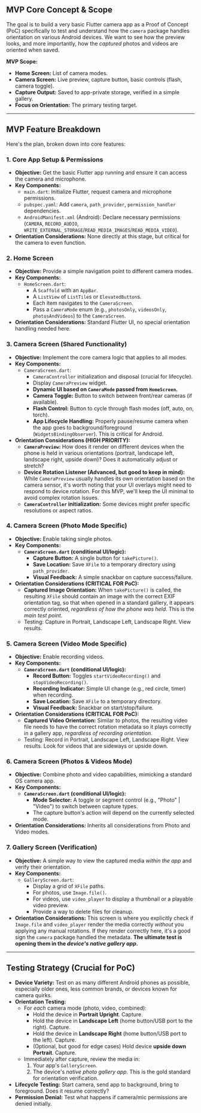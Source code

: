 ## MVP Core Concept & Scope

The goal is to build a very basic Flutter camera app as a Proof of Concept (PoC) specifically to test and understand how the `camera` package handles orientation on various Android devices. We want to see how the preview looks, and more importantly, how the *captured* photos and videos are oriented when saved.

**MVP Scope:**

*   **Home Screen:** List of camera modes.
*   **Camera Screen:** Live preview, capture button, basic controls (flash, camera toggle).
*   **Capture Output:** Saved to app-private storage, verified in a simple gallery.
*   **Focus on Orientation:** The primary testing target.

---

## MVP Feature Breakdown

Here's the plan, broken down into core features:

### 1. **Core App Setup & Permissions**

*   **Objective:** Get the basic Flutter app running and ensure it can access the camera and microphone.
*   **Key Components:**
    *   `main.dart`: Initialize Flutter, request camera and microphone permissions.
    *   `pubspec.yaml`: Add `camera`, `path_provider`, `permission_handler` dependencies.
    *   `AndroidManifest.xml` (Android): Declare necessary permissions (`CAMERA`, `RECORD_AUDIO`, `WRITE_EXTERNAL_STORAGE`/`READ_MEDIA_IMAGES`/`READ_MEDIA_VIDEO`).
*   **Orientation Considerations:** None directly at this stage, but critical for the camera to even function.

### 2. **Home Screen**

*   **Objective:** Provide a simple navigation point to different camera modes.
*   **Key Components:**
    *   `HomeScreen.dart`:
        *   A `Scaffold` with an `AppBar`.
        *   A `ListView` of `ListTile`s or `ElevatedButton`s.
        *   Each item navigates to the `CameraScreen`.
        *   Pass a `CameraMode` enum (e.g., `photosOnly`, `videosOnly`, `photosAndVideos`) to the `CameraScreen`.
*   **Orientation Considerations:** Standard Flutter UI, no special orientation handling needed here.

### 3. **Camera Screen (Shared Functionality)**

*   **Objective:** Implement the core camera logic that applies to all modes.
*   **Key Components:**
    *   `CameraScreen.dart`:
        *   `CameraController` initialization and disposal (crucial for lifecycle).
        *   Display `CameraPreview` widget.
        *   **Dynamic UI based on `CameraMode` passed from `HomeScreen`.**
        *   **Camera Toggle:** Button to switch between front/rear cameras (if available).
        *   **Flash Control:** Button to cycle through flash modes (off, auto, on, torch).
        *   **App Lifecycle Handling:** Properly pause/resume camera when the app goes to background/foreground (`WidgetsBindingObserver`). This is critical for Android.
*   **Orientation Considerations (HIGH PRIORITY):**
    *   **`CameraPreview`:** How does it render on different devices when the phone is held in various orientations (portrait, landscape left, landscape right, upside down)? Does it automatically adjust or stretch?
    *   **Device Rotation Listener (Advanced, but good to keep in mind):** While `CameraPreview` usually handles its own orientation based on the camera sensor, it's worth noting that your UI overlays might need to respond to device rotation. For this MVP, we'll keep the UI minimal to avoid complex rotation issues.
    *   **`CameraController` initialization:** Some devices might prefer specific resolutions or aspect ratios.

### 4. **Camera Screen (Photo Mode Specific)**

*   **Objective:** Enable taking single photos.
*   **Key Components:**
    *   **`CameraScreen.dart` (conditional UI/logic):**
        *   **Capture Button:** A single button for `takePicture()`.
        *   **Save Location:** Save `XFile` to a temporary directory using `path_provider`.
        *   **Visual Feedback:** A simple snackbar on capture success/failure.
*   **Orientation Considerations (CRITICAL FOR PoC):**
    *   **Captured Image Orientation:** When `takePicture()` is called, the resulting `XFile` should contain an image with the correct EXIF orientation tag, so that when opened in a standard gallery, it appears correctly oriented, *regardless of how the phone was held*. This is the *main test point*.
    *   Testing: Capture in Portrait, Landscape Left, Landscape Right. View results.

### 5. **Camera Screen (Video Mode Specific)**

*   **Objective:** Enable recording videos.
*   **Key Components:**
    *   **`CameraScreen.dart` (conditional UI/logic):**
        *   **Record Button:** Toggles `startVideoRecording()` and `stopVideoRecording()`.
        *   **Recording Indicator:** Simple UI change (e.g., red circle, timer) when recording.
        *   **Save Location:** Save `XFile` to a temporary directory.
        *   **Visual Feedback:** Snackbar on start/stop/failure.
*   **Orientation Considerations (CRITICAL FOR PoC):**
    *   **Captured Video Orientation:** Similar to photos, the resulting video file needs to have the correct rotation metadata so it plays correctly in a gallery app, *regardless of recording orientation*.
    *   Testing: Record in Portrait, Landscape Left, Landscape Right. View results. Look for videos that are sideways or upside down.

### 6. **Camera Screen (Photos & Videos Mode)**

*   **Objective:** Combine photo and video capabilities, mimicking a standard OS camera app.
*   **Key Components:**
    *   **`CameraScreen.dart` (conditional UI/logic):**
        *   **Mode Selector:** A toggle or segment control (e.g., "Photo" | "Video") to switch between capture types.
        *   The capture button's action will depend on the currently selected mode.
*   **Orientation Considerations:** Inherits all considerations from Photo and Video modes.

### 7. **Gallery Screen (Verification)**

*   **Objective:** A simple way to view the captured media *within the app* and verify their orientation.
*   **Key Components:**
    *   `GalleryScreen.dart`:
        *   Display a grid of `XFile` paths.
        *   For photos, use `Image.file()`.
        *   For videos, use `video_player` to display a thumbnail or a playable video preview.
        *   Provide a way to delete files for cleanup.
*   **Orientation Considerations:** This screen is where you explicitly check if `Image.file` and `video_player` render the media correctly *without* you applying any manual rotations. If they render correctly here, it's a good sign the `camera` package handled the metadata. **The ultimate test is opening them in the *device's native gallery app*.**

---

## Testing Strategy (Crucial for PoC)

*   **Device Variety:** Test on as many different Android phones as possible, especially older ones, less common brands, or devices known for camera quirks.
*   **Orientation Testing:**
    *   For *each* camera mode (photo, video, combined):
        *   Hold the device in **Portrait Upright**. Capture.
        *   Hold the device in **Landscape Left** (home button/USB port to the right). Capture.
        *   Hold the device in **Landscape Right** (home button/USB port to the left). Capture.
        *   (Optional, but good for edge cases) Hold device **upside down Portrait**. Capture.
    *   Immediately after capture, review the media in:
        1.  Your app's `GalleryScreen`.
        2.  The device's *native photo gallery app*. This is the gold standard for orientation verification.
*   **Lifecycle Testing:** Start camera, send app to background, bring to foreground. Does it resume correctly?
*   **Permission Denial:** Test what happens if camera/mic permissions are denied initially.
